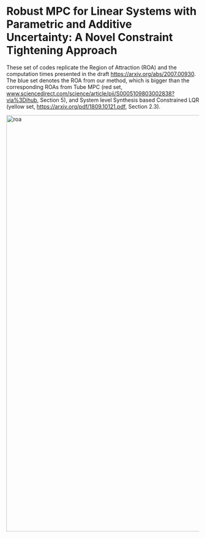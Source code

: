 # Robust MPC for Linear Systems with Parametric and Additive Uncertainty: A Novel Constraint Tightening Approach 

These set of codes replicate the Region of Attraction (ROA) and the computation times presented in the draft https://arxiv.org/abs/2007.00930. The blue set denotes the ROA from our method, which is bigger than the corresponding ROAs from Tube MPC (red set, www.sciencedirect.com/science/article/pii/S0005109803002838?via%3Dihub, Section 5), and System level Synthesis based Constrained LQR (yellow set, https://arxiv.org/pdf/1809.10121.pdf, Section 2.3).  

<img width="1086" alt="roa" src="https://user-images.githubusercontent.com/12418616/113945832-047ed980-97bc-11eb-9d05-4acc8e2c5984.png">


